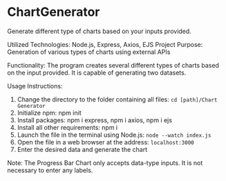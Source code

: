 # ChartGenerator
Generate different type of charts based on your inputs provided.


Utilized Technologies: Node.js, Express, Axios, EJS
Project Purpose: Generation of various types of charts using external APIs

Functionality: The program creates several different types of charts based on the input provided. It is capable of generating two datasets.

Usage Instructions:
1. Change the directory to the folder containing all files: `cd [path]/Chart Generator`
2. Initialize npm: npm init
3. Install packages: npm i express, npm i axios, npm i ejs
4. Install all other requirements: npm i
5. Launch the file in the terminal using Node.js: `node --watch index.js`
6. Open the file in a web browser at the address: `localhost:3000`
7. Enter the desired data and generate the chart

Note: The Progress Bar Chart only accepts data-type inputs. It is not necessary to enter any labels.
